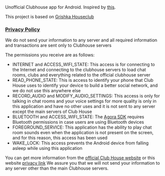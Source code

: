 Unofficial Clubhouse app for Android. Inspired by [this](https://github.com/stypr/clubhouse-py).

This project is based on [Grishka Houseclub](https://github.com/grishka/Houseclub)



### [Privacy Policy](https://github.com/mrnadimi/GoldClubHouse/README.md/Privacy-Policy)

We do not send your information to any server and all required information and transactions are sent only to Clubhouse servers

The permissions you receive are as follows:

   * INTERNET and ACCESS_WIFI_STATE: This access is for connecting to the Internet and connecting to the clubhouse servers to load chat rooms, clubs and everything related to the official clubhouse server
   * READ_PHONE_STATE: This is access to identify your phone that Club House uses to identify your device to build a better social network, and we do not use this anywhere else
   * RECORD_AUDIO and MODIFY_AUDIO_SETTINGS: This access is only for talking in chat rooms and your voice settings for more quality is only in this application and have no other uses and it is not sent to any server except the main servers of Club House
   * BLUETOOTH and ACCESS_WIFI_STATE: The [Agora SDK](https://www.agora.io/en/) requires Bluetooth permissions in case users are using Bluetooth devices
   * FOREGROUND_SERVICE: This application has the ability to play chat room sounds even when the application is not present on the screen, and for this reason, this access has been used
   * WAKE_LOCK: This access prevents the Android device from falling asleep while using this application

You can get more information from the [official Club House website](https://www.joinclubhouse.com/) or this website [privacy link](https://www.notion.so/Privacy-Policy-cd4b415950204a46819478b31f6ce14f)
We assure you that we will not send your information to any server other than the main Clubhouse servers.
